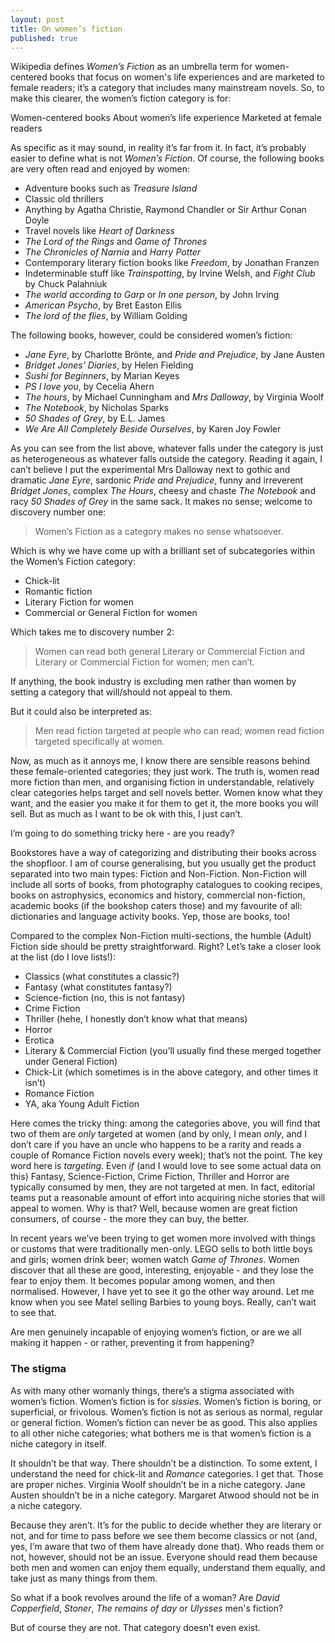 ```yaml
---
layout: post
title: On women’s fiction
published: true
---
```



Wikipedia defines _Women’s Fiction_ as an umbrella term for women-centered books that focus on women's life experiences and are marketed to female readers; it’s a category that includes many mainstream novels. So, to make this clearer, the women’s fiction category is for:

Women-centered books
About women’s life experience
Marketed at female readers

As specific as it may sound, in reality it’s far from it. In fact, it’s probably easier to define what is not _Women’s Fiction_. Of course, the following books are very often read and enjoyed by women:

- Adventure books such as _Treasure Island_
- Classic old thrillers 
- Anything by Agatha Christie, Raymond Chandler or Sir Arthur Conan Doyle
- Travel novels like _Heart of Darkness_
- _The Lord of the Rings_ and _Game of Thrones_
- _The Chronicles of Narnia_ and _Harry Potter_
- Contemporary literary fiction books like _Freedom_, by Jonathan Franzen
- Indeterminable stuff like _Trainspotting_, by Irvine Welsh, and _Fight Club_ by Chuck Palahniuk
- _The world according to Garp_ or _In one person_, by John Irving
- _American Psycho_, by Bret Easton Ellis
- _The lord of the flies_, by William Golding

The following books, however, could be considered women’s fiction:

- _Jane Eyre_, by Charlotte Brönte, and _Pride and Prejudice_, by Jane Austen
- _Bridget Jones’ Diaries_, by Helen Fielding
- _Sushi for Beginners_, by Marian Keyes
- _PS I love you_, by Cecelia Ahern
- _The hours_, by Michael Cunningham and _Mrs Dalloway_, by Virginia Woolf
- _The Notebook_, by Nicholas Sparks
- _50 Shades of Grey_, by E.L. James
- _We Are All Completely Beside Ourselves_, by Karen Joy Fowler

As you can see from the list above, whatever falls under the category is just as heterogeneous as whatever falls outside the category. Reading it again, I can’t believe I put the experimental Mrs Dalloway next to gothic and dramatic _Jane Eyre_, sardonic _Pride and Prejudice_, funny and irreverent _Bridget Jones_, complex _The Hours_, cheesy and chaste _The Notebook_ and racy _50 Shades of Grey_ in the same sack. It makes no sense; welcome to discovery number one: 

>Women’s Fiction as a category makes no sense whatsoever. 

Which is why we have come up with a brilliant set of subcategories within the Women’s Fiction category:

- Chick-lit
- Romantic fiction
- Literary Fiction for women
- Commercial or General Fiction for women

Which takes me to discovery number 2:

>Women can read both general Literary or Commercial Fiction and Literary or Commercial Fiction for women; men can’t. 

If anything, the book industry is excluding men rather than women by setting a category that will/should not appeal to them. 

But it could also be interpreted as:

>Men read fiction targeted at people who can read; women read fiction targeted specifically at women.

Now, as much as it annoys me, I know there are sensible reasons behind these female-oriented categories; they just work. The truth is, women read more fiction than men, and organising fiction in understandable, relatively clear categories helps target and sell novels better. Women know what they want, and the easier you make it for them to get it, the more books you will sell. But as much as I want to be ok with this, I just can’t.

I’m going to do something tricky here - are you ready?

Bookstores have a way of categorizing and distributing their books across the shopfloor. I am of course generalising, but you usually get the product separated into two main types: Fiction and Non-Fiction. Non-Fiction will include all sorts of books, from photography catalogues to cooking recipes, books on astrophysics, economics and history, commercial non-fiction, academic books (if the bookshop caters those) and my favourite of all: dictionaries and language activity books. Yep, those are books, too!

Compared to the complex Non-Fiction multi-sections, the humble (Adult) Fiction side should be pretty straightforward. Right? Let’s take a closer look at the list (do I love lists!):

- Classics (what constitutes a classic?)
- Fantasy (what constitutes fantasy?)
- Science-fiction (no, this is not fantasy)
- Crime Fiction 
- Thriller (hehe, I honestly don’t know what that means)
- Horror
- Erotica
- Literary & Commercial Fiction (you’ll usually find these merged together under General Fiction)
- Chick-Lit (which sometimes is in the above category, and other times it isn’t)
- Romance Fiction
- YA, aka Young Adult Fiction

Here comes the tricky thing: among the categories above, you will find that two of them are _only_ targeted at women (and by only, I mean _only_, and I don’t care if you have an uncle who happens to be a rarity and reads a couple of Romance Fiction novels every week); that’s not the point. The key word here is _targeting_. Even _if_ (and I would love to see some actual data on this) Fantasy, Science-Fiction, Crime Fiction, Thriller and Horror are typically consumed by men, they are not targeted at men. In fact, editorial teams put a reasonable amount of effort into acquiring niche stories that will appeal to women. Why is that? Well, because women are great fiction consumers, of course - the more they can buy, the better. 

In recent years we’ve been trying to get women more involved with things or customs that were traditionally men-only. LEGO sells to both little boys and girls; women drink beer; women watch _Game of Thrones_. Women discover that all these are good, interesting, enjoyable - and they lose the fear to enjoy them. It becomes popular among women, and then normalised. However, I have yet to see it go the other way around. Let me know when you see Matel selling Barbies to young boys. Really, can’t wait to see that.

Are men genuinely incapable of enjoying women’s fiction, or are we all making it happen - or rather, preventing it from happening?

### The stigma

As with many other womanly things, there’s a stigma associated with women’s fiction. Women’s fiction is for _sissies_. Women’s fiction is boring, or superficial, or frivolous. Women’s fiction is not as serious as normal, regular or general fiction. Women’s fiction can never be as good. This also applies to all other niche categories; what bothers me is that women’s fiction is a niche category in itself.

It shouldn’t be that way. There shouldn’t be a distinction. To some extent, I understand the need for chick-lit and _Romance_ categories. I get that. Those are proper niches. Virginia Woolf shouldn’t be in a niche category. Jane Austen shouldn’t be in a niche category. Margaret Atwood should not be in a niche category.

Because they aren’t. It’s for the public to decide whether they are literary or not, and for time to pass before we see them become classics or not (and, yes, I’m aware that two of them have already done that). Who reads them or not, however, should not be an issue. Everyone should read them because both men and women can enjoy them equally, understand them equally, and take just as many things from them.

So what if a book revolves around the life of a woman? Are _David Copperfield_, _Stoner_, _The remains of day_ or _Ulysses_ men's fiction? 

But of course they are not. That category doesn’t even exist.
